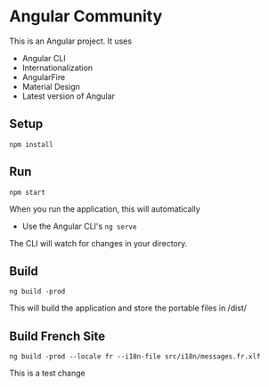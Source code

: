 # Angular Community

This is an Angular project. It uses

* Angular CLI
* Internationalization
* AngularFire
* Material Design
* Latest version of Angular

## Setup

    npm install

## Run

    npm start


When you run the application, this will automatically

* Use the Angular CLI's `ng serve`

The CLI will watch for changes in your directory.

## Build

    ng build -prod

This will build the application and store the portable files in /dist/

## Build French Site

    ng build -prod --locale fr --i18n-file src/i18n/messages.fr.xlf
    
This is a test change
